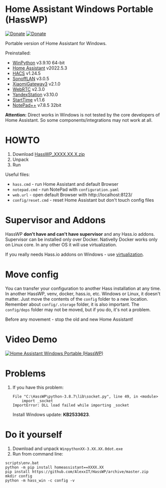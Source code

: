 # Home Assistant Windows Portable (HassWP)

[![Donate](https://img.shields.io/badge/donate-Coffee-yellow.svg)](https://www.buymeacoffee.com/AlexxIT)
[![Donate](https://img.shields.io/badge/donate-Yandex-red.svg)](https://money.yandex.ru/to/41001428278477)

Portable version of Home Assistant for Windows.

Preinstalled:

- [WinPython](https://winpython.github.io/) v3.9.10 64-bit
- [Home Assistant](https://www.home-assistant.io/) v2022.5.3
- [HACS](https://hacs.xyz/) v1.24.5
- [SonoffLAN](https://github.com/AlexxIT/SonoffLAN) v3.0.5
- [XiaomiGateway3](https://github.com/AlexxIT/XiaomiGateway3) v2.1.0
- [WebRTC](https://github.com/AlexxIT/WebRTC) v2.3.0
- [YandexStation](https://github.com/AlexxIT/YandexStation) v3.10.0
- [StartTime](https://github.com/AlexxIT/StartTime) v1.1.6
- [NotePad++](https://notepad-plus-plus.org/) v7.8.5 32bit

**Attention:** Direct works in Windows is not tested by the core developers of Home Assistant. So some components/integrations may not work at all.

# HOWTO

1. Download [HassWP_XXXX.XX.X.zip](https://github.com/AlexxIT/HassWP/releases/latest)
2. Unpack
3. Run

Useful files:

- `hass.cmd` - run Home Assistant and default Browser
- `notepad.cmd` - run NotePad with `configuration.yaml`
- `web.url` - open default Browser with http://localhost:8123/
- `config/reset.cmd` - reset Home Assistant but don't touch config files

# Supervisor and Addons

HassWP **don't have and can't have supervisor** and any Hass.io addons. Supervisor can be installed only over Docker. Nativelly Docker works only on Linux core. In any other OS it will use virtualization.

If you really needs Hass.io addons on Windows - use [virtualization](https://www.home-assistant.io/installation/windows).

# Move config

You can transfer your configuration to another Hass installation at any time. In another HassWP, venv, docker, hass.io, etc. Windows or Linux, it doesn't matter. Just move the contents of the `config` folder to a new location. Remember about `config/.storage` folder, it is also important. The `config/deps` folder may not be moved, but if you do, it's not a problem.

Before any movement - stop the old and new Home Assistant!

# Video Demo

[![Home Assistant Windows Portable (HassWP)](https://img.youtube.com/vi/GFw3J3Jbuas/mqdefault.jpg)](https://www.youtube.com/watch?v=GFw3J3Jbuas)

# Problems

1. If you have this problem:

   ```
   File "C:\HassWP\python-3.8.7\lib\socket.py", line 49, in <module>
       import _socket
   ImportError: DLL load failed while importing _socket
   ```
   
   Install Windows update: **KB2533623**.

# Do it yourself

1. Download and unpack `WinpythonXX-3.XX.XX.0dot.exe`
2. Run from command line:

```
scripts\env.bat
python -m pip install homeassistant==XXXX.XX
pip install https://github.com/AlexxIT/HassWP/archive/master.zip
mkdir config
python -m hass_win -c config -v
```
